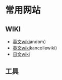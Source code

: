 # 常用网站

## WIKI

* [英文wiki](https://kancolle.fandom.com/wiki/KanColle_Wiki)andom）
* [英文wiki](https://en.kancollewiki.net/Kancolle_Wiki)kancollewiki）
* [日文wiki](https://wikiwiki.jp/kancolle/)

## 工具



